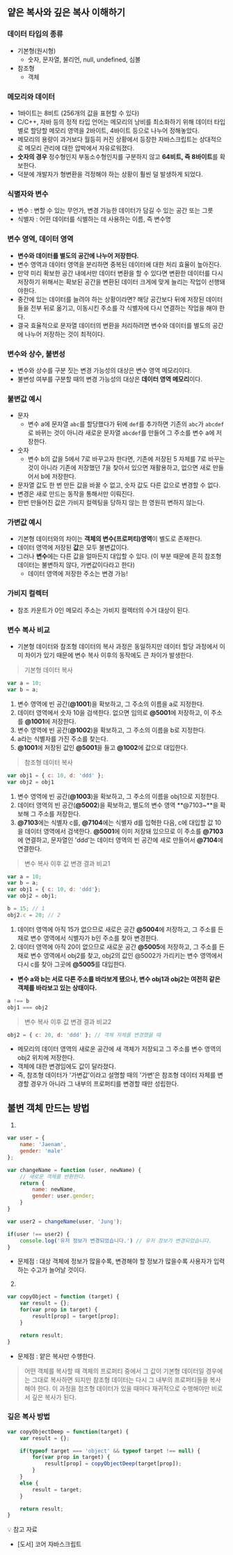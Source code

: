## 얕은 복사와 깊은 복사 이해하기

### 데이터 타입의 종류

- 기본형(원시형)
    - 숫자, 문자열, 불리언, null, undefined, 심볼
- 참조형
    - 객체

### 메모리와 데이터

- 1바이트는 8비트 (256개의 값을 표현할 수 있다)
- C/C++, 자바 등의 정적 타입 언어는 메모리의 낭비를 최소화하기 위해 데이터 타입별로 할당할 메모리 영역을 2바이트, 4바이트 등으로 나누어 정해놓았다.
- 메모리의 용량이 과거보다 월등히 커진 상황에서 등장한 자바스크립트는 상대적으로 메모리 관리에 대한 압박에서 자유로워졌다. 
- **숫자의 경우** 정수형인지 부동소수형인지를 구분하지 않고 **64비트, 즉 8바이트**를 확보한다. 
- 덕분에 개발자가 형변환을 걱정해야 하는 상황이 훨씬 덜 발생하게 되었다. 

### 식별자와 변수

- 변수 : 변할 수 있는 무언가, 변경 가능한 데이터가 담길 수 있는 공간 또는 그릇
- 식별자 : 어떤 데이터를 식별하는 데 사용하는 이름, 즉 변수명

### 변수 영역, 데이터 영역

- **변수와 데이터를 별도의 공간에 나누어 저장한다.**
- 변수 영역과 데이터 영역을 분리하면 중복된 데이터에 대한 처리 효율이 높아진다. 
- 만약 미리 확보한 공간 내에서만 데이터 변환을 할 수 있다면 변환한 데이터를 다시 저장하기 위해서는 확보된 공간을 변환된 데이터 크게에 맞게 늘리는 작업이 선행돼야한다. 
- 중간에 있는 데이터를 늘려야 하는 상황이라면? 해당 공간보다 뒤에 저장된 데이터들을 전부 뒤로 옮기고, 이동시킨 주소를 각 식별자에 다시 연결하는 작업을 해야 한다. 
- 결국 효율적으로 문자열 데이터의 변환을 처리하려면 변수와 데이터를 별도의 공간에 나누어 저장하는 것이 최적이다.

### 변수와 상수, 불변성

- 변수와 상수를 구분 짓는 변경 가능성의 대상은 변수 영역 메모리이다. 
- 불변성 여부를 구분할 때의 변경 가능성의 대상은 **데이터 영역 메모리**이다. 

### 불변값 예시

- 문자
    - 변수 a에 문자열 `abc`를 할당했다가 뒤에 `def`를 추가하면 기존의 `abc`가 `abcdef`로 바뀌는 것이 아니라 새로운 문자열 `abcdef`를 만들어 그 주소를 변수 a에 저장한다. 
- 숫자
     - 변수 b의 값을 5에서 7로 바꾸고자 한다면, 기존에 저장된 5 자체를 7로 바꾸는 것이 아니라 기존에 저장했던 7을 찾아서 있으면 재활용하고, 없으면 새로 만들어서 b에 저장한다.
- 문자열 값도 한 번 만든 값을 바꿀 수 없고, 숫자 값도 다른 값으로 변경할 수 없다. 
- 변경은 새로 만드는 동작을 통해서만 이뤄진다. 
- 한번 만들어진 값은 가비지 컬렉팅을 당하지 않는 한 영원히 변하지 않는다. 

### 가변값 예시

- 기본형 데이터와의 차이는 **객체의 변수(프로퍼티)영역**이 별도로 존재한다.
- 데이터 영역에 저장된 **값**은 모두 불변값이다. 
- 그러나 **변수**에는 다른 값을 얼마든지 대입할 수 있다. (이 부분 때문에 흔히 참조형 데이터는 불변하지 않다, 가변값이다라고 한다)
    - 데이터 영역에 저장한 주소는 변경 가능!

### 가비지 컬렉터

- 참조 카운트가 0인 메모리 주소는 가비지 컬렉터의 수거 대상이 된다.

### 변수 복사 비교

- 기본형 데이터와 참조형 데이터의 복사 과정은 동일하지만 데이터 할당 과정에서 이미 차이가 있기 때문에 변수 복사 이후의 동작에도 큰 차이가 발생한다. 

> 기본형 데이터 복사

```javascript
var a = 10; 
var b = a;
````

1. 변수 영역에 빈 공간(**@1001**)을 확보하고, 그 주소의 이름을 a로 지정한다. 
2. 데이터 영역에서 숫자 10을 검색한다. 없으면 임의로 **@5001**에 저장하고, 이 주소를 **@1001**에 저장한다. 
3. 변수 영역에 빈 공간(**@1002**)을 확보하고, 그 주소의 이름을 b로 지정한다. 
4. a라는 식별자를 가진 주소를 찾는다. 
5. **@1001**에 저장된 값인 **@5001**을 들고 **@1002**에 값으로 대입한다. 

> 참조형 데이터 복사

```javascript
var obj1 = { c: 10, d: 'ddd' };
var obj2 = obj1
```

1. 변수 영역에 빈 공간(**@1003**)을 확보하고, 그 주소의 이름을 obj1으로 지정한다. 
2. 데이터 영역의 빈 공간(**@5002**)을 확보하고, 별도의 변수 영역 **@7103~**을 확보해 그 주소를 저장한다.
3. **@7103**에는 식별자 c를, **@7104**에는 식별자 d를 입혁한 다음, c에 대입할 값 10을 데이터 영역에서 검색한다. **@5001**에 이미 저장돼 있으므로 이 주소를 **@7103**에 연결하고, 문자열인 'ddd'는 데이터 영역의 빈 공간에 새로 만들어서 **@7104**에 연결한다.

> 변수 복사 이후 값 변경 결과 비교1

```javascript
var a = 10; 
var b = a; 
var obj1 = { c: 10, d: 'ddd'};
var obj2 = obj1; 

b = 15; // 1
obj2.c = 20; // 2
````

1. 데이터 영역에 아직 15가 없으므로 새로은 공간 **@5004**에 저장하고, 그 주소를 든 채로 변수 영역에서 식별자가 b인 주소를 찾아 변경한다.
2. 데이터 영역에 아직 20이 없으므로 새로운 공간 **@5005**에 저장하고, 그 주소를 든 채로 변수 영역에서 obj2를 찾고, obj2의 값인 @5002가 가리키는 변수 영역에서 다시 c를 찾아 그곳에 **@5005**를 대입한다. 

- **변수 a와 b는 서로 다른 주소를 바라보게 됐으나, 변수 obj1과 obj2는 여전히 같은 객체를 바라보고 있는 상태이다.**

```javascript
a !== b
obj1 === obj2
```

> 변수 복사 이후 값 변경 결과 비교2

```javascript
obj2 = { c: 20, d: 'ddd' }; // 객체 자체를 변경했을 때
```

- 메모리의 데이터 영역의 새로운 공간에 새 객체가 저장되고 그 주소를 변수 영역의 obj2 위치에 저장한다.
- 객체에 대한 변경임에도 값이 달라졌다. 
- 즉, 참조형 데이터가 '가변값'이라고 설명할 때의 '가변'은 참조형 데이터 자체를 변경할 경우가 아니라 그 내부의 프로퍼티를 변경할 때만 성립한다. 

## 불변 객체 만드는 방법

1. 

```javascript
var user = { 
    name: 'Jaenam',
    gender: 'male'
};

var changeName = function (user, newName) {
    // 새로운 객체를 반환한다. 
    return {
        name: newName,
        gender: user.gender;
    }
}

var user2 = changeName(user, 'Jung');

if(user !== user2) {
    console.log('유저 정보가 변경되었습니다.') // 유저 정보가 변경되었습니다.
}
```

- 문제점 : 대상 객체에 정보가 많을수록, 변경해야 할 정보가 많을수록 사용자가 입력하는 수고가 늘어날 것이다. 

2. 

```javascript
var copyObject = function (target) {
    var result = {}; 
    for(var prop in target) {
        result[prop] = target[prop];
    }

    return result; 
}
```

- 문제점 : 얕은 복사만 수행한다. 

> 어떤 객체를 복사할 때 객체의 프로퍼티 중에서 그 값이 기본형 데이터일 경우에는 그대로 복사하면 되지만 참조형 데이터는 다시 그 내부의 프로퍼티들을 복사해야 한다. 이 과정을 첨조형 데이터가 있을 때마다 재귀적으로 수행해야만 비로서 깊은 복사가 된다. 

### 깊은 복사 방법

```javascript
var copyObjectDeep = function(target) {
    var result = {}; 

    if(typeof target === 'object' && typeof target !== null) {
        for(var prop in target) {
            result[prop] = copyObjectDeep(target[prop]);
        }    
    }
    else {
        result = target; 
    }

    return result; 
}
```

💡 참고 자료

- [도서] 코어 자바스크립트 




